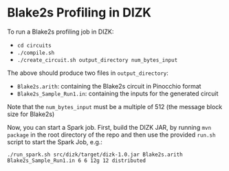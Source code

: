 # Blake2s Profiling in DIZK

To run a Blake2s profiling job in DIZK:

* `cd circuits`
* `./compile.sh` 
* `./create_circuit.sh output_directory num_bytes_input`

The above should produce two files in `output_directory`:

* `Blake2s.arith`: containing the Blake2s circuit in Pinocchio format
* `Blake2s_Sample_Run1.in`: containing the inputs for the generated circuit

Note that the `num_bytes_input` must be a multiple of 512 (the message block size for Blake2s)

Now, you can start a Spark job. First, build the DIZK JAR, by running `mvn package` in the root directory of the repo
and then use the provided `run.sh` script to start the Spark Job, e.g.:

`./run_spark.sh src/dizk/target/dizk-1.0.jar Blake2s.arith Blake2s_Sample_Run1.in 6 6 12g 12 distributed`

